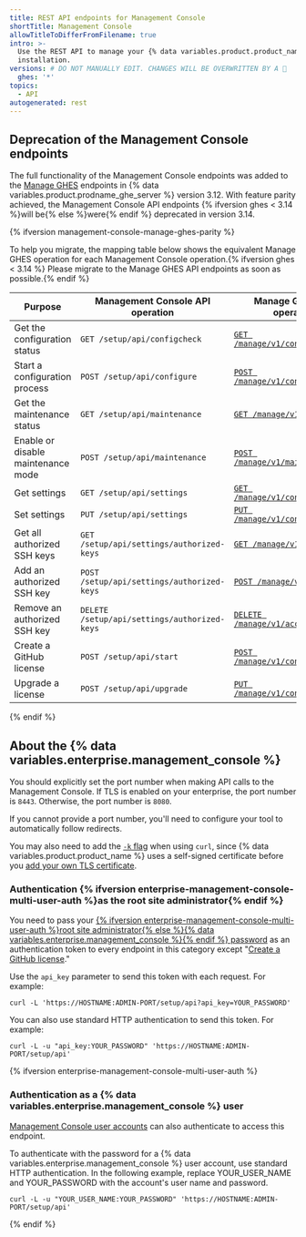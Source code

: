 ```yaml
---
title: REST API endpoints for Management Console
shortTitle: Management Console
allowTitleToDifferFromFilename: true
intro: >-
  Use the REST API to manage your {% data variables.product.product_name %}
  installation.
versions: # DO NOT MANUALLY EDIT. CHANGES WILL BE OVERWRITTEN BY A 🤖
  ghes: '*'
topics:
  - API
autogenerated: rest
---
```


## Deprecation of the Management Console endpoints

The full functionality of the Management Console endpoints was added to the [Manage GHES](/rest/enterprise-admin/manage-ghes) endpoints in {% data variables.product.prodname_ghe_server %} version 3.12. With feature parity achieved, the Management Console API endpoints {% ifversion ghes < 3.14 %}will be{% else %}were{% endif %} deprecated in version 3.14.

{% ifversion management-console-manage-ghes-parity %}

To help you migrate, the mapping table below shows the equivalent Manage GHES operation for each Management Console operation.{% ifversion ghes < 3.14 %} Please migrate to the Manage GHES API endpoints as soon as possible.{% endif %}

| Purpose | Management Console API operation | Manage GHES API operation |
| ------------- | ------------- | - |
| Get the configuration status | `GET /setup/api/configcheck` | [`GET /manage/v1/config/apply`](/rest/enterprise-admin/manage-ghes#get-the-status-of-a-ghe-config-apply-run) |
| Start a configuration process | `POST /setup/api/configure` | [`POST /manage/v1/config/apply`](/rest/enterprise-admin/manage-ghes#trigger-a-ghe-config-apply-run) |
| Get the maintenance status | `GET /setup/api/maintenance` | [`GET /manage/v1/maintenance`](/rest/enterprise-admin/manage-ghes#get-the-status-of-maintenance-mode) |
| Enable or disable maintenance mode | `POST /setup/api/maintenance` | [`POST /manage/v1/maintenance`](/rest/enterprise-admin/manage-ghes#set-the-status-of-maintenance-mode) |
| Get settings | `GET /setup/api/settings` | [`GET /manage/v1/config/settings`](/rest/enterprise-admin/manage-ghes#get-the-ghes-settings) |
| Set settings | `PUT /setup/api/settings` | [`PUT /manage/v1/config/settings`](/rest/enterprise-admin/manage-ghes#set-settings) |
| Get all authorized SSH keys | `GET /setup/api/settings/authorized-keys` | [`GET /manage/v1/access/ssh`](/rest/enterprise-admin/manage-ghes#get-the-configured-ssh-keys) |
| Add an authorized SSH key | `POST /setup/api/settings/authorized-keys` | [`POST /manage/v1/access/ssh`](/rest/enterprise-admin/manage-ghes#set-a-new-ssh-key) |
| Remove an authorized SSH key | `DELETE /setup/api/settings/authorized-keys` | [`DELETE /manage/v1/access/ssh`](/rest/enterprise-admin/manage-ghes#delete-a-ssh-key) |
| Create a GitHub license | `POST /setup/api/start` | [`POST /manage/v1/config/init`](/rest/enterprise-admin/manage-ghes#initialize-instance-configuration-with-license-upload) |
| Upgrade a license | `POST /setup/api/upgrade` | [`PUT /manage/v1/config/license`](/rest/enterprise-admin/manage-ghes#upload-an-enterprise-license) |

{% endif %}

## About the {% data variables.enterprise.management_console %}

You should explicitly set the port number when making API calls to the Management Console. If TLS is enabled on your enterprise, the port number is `8443`. Otherwise, the port number is `8080`.

If you cannot provide a port number, you'll need to configure your tool to automatically follow redirects.

You may also need to add the [`-k` flag](http://curl.haxx.se/docs/manpage.html#-k) when using `curl`, since {% data variables.product.product_name %} uses a self-signed certificate before you [add your own TLS certificate](/admin/configuration/configuring-network-settings/configuring-tls).

### Authentication {% ifversion enterprise-management-console-multi-user-auth %}as the root site administrator{% endif %}

You need to pass your [{% ifversion enterprise-management-console-multi-user-auth %}root site administrator{% else %}{% data variables.enterprise.management_console %}{% endif %} password](/admin/configuration/administering-your-instance-from-the-management-console/managing-access-to-the-management-console) as an authentication token to every endpoint in this category except "[Create a GitHub license](#create-a-github-license)."

Use the `api_key` parameter to send this token with each request. For example:

```shell
curl -L 'https://HOSTNAME:ADMIN-PORT/setup/api?api_key=YOUR_PASSWORD'
```

You can also use standard HTTP authentication to send this token. For example:

```shell
curl -L -u "api_key:YOUR_PASSWORD" 'https://HOSTNAME:ADMIN-PORT/setup/api'
```

{% ifversion enterprise-management-console-multi-user-auth %}

### Authentication as a {% data variables.enterprise.management_console %} user

[Management Console user accounts](/admin/configuration/administering-your-instance-from-the-management-console/managing-access-to-the-management-console#management-console-user) can also authenticate to access this endpoint.

To authenticate with the password for a {% data variables.enterprise.management_console %} user account, use standard HTTP authentication. In the following example, replace YOUR_USER_NAME and YOUR_PASSWORD with the account's user name and password.

```shell
curl -L -u "YOUR_USER_NAME:YOUR_PASSWORD" 'https://HOSTNAME:ADMIN-PORT/setup/api'
```

{% endif %}

<!-- Content after this section is automatically generated -->
